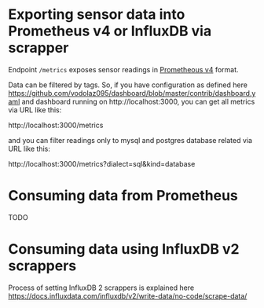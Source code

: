 Exporting sensor data into Prometheus v4 or InfluxDB via scrapper
========================

Endpoint `/metrics` exposes sensor readings in
[Prometheous v4](https://prometheus.io/docs/instrumenting/exposition_formats/#text-format-example)
format.

Data can be filtered by tags. So, if you have configuration as defined here
https://github.com/vodolaz095/dashboard/blob/master/contrib/dashboard.yaml
and dashboard running on http://localhost:3000, you can get all metrics via URL like this:

http://localhost:3000/metrics 

and you can filter readings only to mysql and postgres database related via URL like this:

http://localhost:3000/metrics?dialect=sql&kind=database


Consuming data from Prometheus
=========================
TODO


Consuming data using InfluxDB v2 scrappers
=========================

Process of setting InfluxDB 2 scrappers is explained here
https://docs.influxdata.com/influxdb/v2/write-data/no-code/scrape-data/

